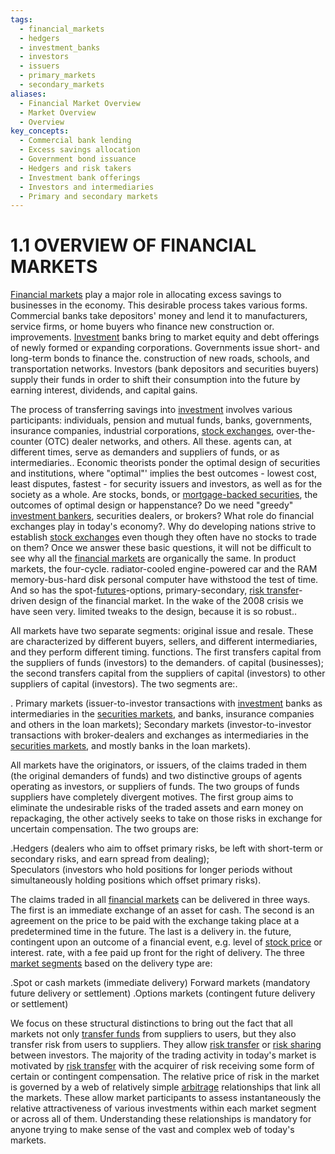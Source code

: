 ```yaml
---
tags:
  - financial_markets
  - hedgers
  - investment_banks
  - investors
  - issuers
  - primary_markets
  - secondary_markets
aliases:
  - Financial Market Overview
  - Market Overview
  - Overview
key_concepts:
  - Commercial bank lending
  - Excess savings allocation
  - Government bond issuance
  - Hedgers and risk takers
  - Investment bank offerings
  - Investors and intermediaries
  - Primary and secondary markets
---
```


# 1.1 OVERVIEW OF FINANCIAL MARKETS  

[Financial markets](../../../../Financial%20Markets%20and%20Institutions/Financial%20Markets%20and%20Institutions%20Lecture%20Notes.md) play a major role in allocating excess savings to businesses in the economy. This desirable process takes various forms. Commercial banks take depositors' money and lend it to manufacturers, service firms, or home buyers who finance new construction or. improvements. [Investment](../../../../Advanced%20Investments/An%20Asset%20Allocation%20Primer.md) banks bring to market equity and debt offerings of newly formed or expanding corporations. Governments issue short- and long-term bonds to finance the. construction of new roads, schools, and transportation networks. Investors (bank depositors and securities buyers) supply their funds in order to shift their consumption into the future by earning interest, dividends, and capital gains.  

The process of transferring savings into [investment](../../../../Advanced%20Investments/An%20Asset%20Allocation%20Primer.md) involves various participants: individuals, pension and mutual funds, banks, governments, insurance companies, industrial corporations, [stock exchanges](../../../../Financial%20Engineering/An%20Introduction%20to%20Equity%20Markets.md), over-the-counter (OTC) dealer networks, and others. All these. agents can, at different times, serve as demanders and suppliers of funds, or as intermediaries.. Economic theorists ponder the optimal design of securities and institutions, where "optimal"' implies the best outcomes - lowest cost, least disputes, fastest - for security issuers and investors, as well as for the society as a whole. Are stocks, bonds, or [mortgage-backed securities](../../../../Financial%20Markets%20and%20Institutions/III.%20Liquidity%20of%20Assets/Class%207-%20CP,%20Repo,%20and%20the%20Crisis/Fremont%20Financial%20Corp.%20(b).md), the outcomes of optimal design or happenstance? Do we need "greedy" [investment bankers](Primary%20Issuance%20and%20Secondary%20Resale%20Markets.md), securities dealers, or brokers? What role do financial exchanges play in today's economy?. Why do developing nations strive to establish [stock exchanges](../../../../Financial%20Engineering/An%20Introduction%20to%20Equity%20Markets.md) even though they often have no stocks to trade on them? Once we answer these basic questions, it will not be difficult to see why all the [financial markets](../../../../Financial%20Markets%20and%20Institutions/Financial%20Markets%20and%20Institutions%20Lecture%20Notes.md) are organically the same. In product markets, the four-cycle. radiator-cooled engine-powered car and the RAM memory-bus-hard disk personal computer have withstood the test of time. And so has the spot-[futures](../Chapter%203%20-%20Futures%20Markets/Futures%20Not%20Subject%20to%20Cash-And-Carry.md)-options, primary-secondary, [risk transfer](../../../../Financial%20Markets%20and%20Institutions/III.%20Liquidity%20of%20Assets/Class%207-%20CP,%20Repo,%20and%20the%20Crisis/Class%20Note%20On%20Securitization(1).md)-driven design of the financial market. In the wake of the 2008 crisis we have seen very. limited tweaks to the design, because it is so robust..  

All markets have two separate segments: original issue and resale. These are characterized by different buyers, sellers, and different intermediaries, and they perform different timing. functions. The first transfers capital from the suppliers of funds (investors) to the demanders. of capital (businesses); the second transfers capital from the suppliers of capital (investors) to other suppliers of capital (investors). The two segments are:.  

. Primary markets (issuer-to-investor transactions with [investment](../../../../Advanced%20Investments/An%20Asset%20Allocation%20Primer.md) banks as intermediaries in the [securities markets](../../../Financial%20Trading%20and%20Markets/Chapter%201%20Introduction%20to%20Securities%20Trading%20and%20Markets.md), and banks, insurance companies and others in the loan markets); Secondary markets (investor-to-investor transactions with broker-dealers and exchanges as intermediaries in the [securities markets](../../../Financial%20Trading%20and%20Markets/Chapter%201%20Introduction%20to%20Securities%20Trading%20and%20Markets.md), and mostly banks in the loan markets).  

All markets have the originators, or issuers, of the claims traded in them (the original demanders of funds) and two distinctive groups of agents operating as investors, or suppliers of funds. The two groups of funds suppliers have completely divergent motives. The first group aims to eliminate the undesirable risks of the traded assets and earn money on repackaging, the other actively seeks to take on those risks in exchange for uncertain compensation. The two groups are:  

.Hedgers (dealers who aim to offset primary risks, be left with short-term or secondary risks, and earn spread from dealing);   
Speculators (investors who hold positions for longer periods without simultaneously holding positions which offset primary risks).  

The claims traded in all [financial markets](../../../../Financial%20Markets%20and%20Institutions/Financial%20Markets%20and%20Institutions%20Lecture%20Notes.md) can be delivered in three ways. The first is an immediate exchange of an asset for cash. The second is an agreement on the price to be paid with the exchange taking place at a predetermined time in the future. The last is a delivery in. the future, contingent upon an outcome of a financial event, e.g. level of [stock price](../../../../Financial%20Engineering/Derivatives/Part%20IV%20-%20Options/Chapter%2016%20-%20Black–Scholes%20Model.md) or interest. rate, with a fee paid up front for the right of delivery. The three [market segments](Preview%20of%20the%20Book.md) based on the delivery type are:  

.Spot or cash markets (immediate delivery) Forward markets (mandatory future delivery or settlement) .Options markets (contingent future delivery or settlement)  

We focus on these structural distinctions to bring out the fact that all markets not only [transfer funds](Primary%20Issuance%20and%20Secondary%20Resale%20Markets.md) from suppliers to users, but they also transfer risk from users to suppliers. They allow [risk transfer](../../../../Financial%20Markets%20and%20Institutions/III.%20Liquidity%20of%20Assets/Class%207-%20CP,%20Repo,%20and%20the%20Crisis/Class%20Note%20On%20Securitization(1).md) or [risk sharing](Purpose%20and%20Structure%20of%20Financial%20Markets%201.md) between investors. The majority of the trading activity in today's market is motivated by [risk transfer](../../../../Financial%20Markets%20and%20Institutions/III.%20Liquidity%20of%20Assets/Class%207-%20CP,%20Repo,%20and%20the%20Crisis/Class%20Note%20On%20Securitization(1).md) with the acquirer of risk receiving some form of certain or contingent compensation. The relative price of risk in the market is governed by a web of relatively simple [arbitrage](../../../Fixed%20Income%20Securities%20Tools%20for%20Today's%20Markets/Chapter%207/Arbitrage%20Pricing%20of%20Derivatives.md) relationships that link all the markets. These allow market participants to assess instantaneously the relative attractiveness of various investments within each market segment or across all of them. Understanding these relationships is mandatory for anyone trying to make sense of the vast and complex web of today's markets.  